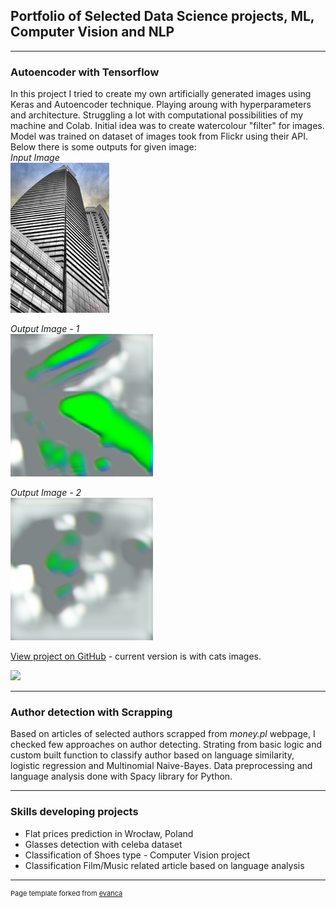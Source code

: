 ## Portfolio of Selected Data Science projects, ML, Computer Vision and NLP

---

### Autoencoder with Tensorflow 

In this project I tried to create my own artificially generated images using Keras and Autoencoder technique.
Playing aroung with hyperparameters and architecture. Struggling a lot with computational possibilities of my machine and Colab.
Initial idea was to create watercolour "filter" for images. Model was trained on dataset of images took from Flickr using their API.  
Below there is some outputs for given image:  
*Input Image*  
![](/images/input.jpg "Input")   

*Output Image - 1*  
![](/images/Model1_output.jpg "Output - 1")  

*Output Image - 2*  
![](/images/Model2_output.png "Output - 2")   

[View project on GitHub](https://github.com/Serj11240/autoencoder) - current version is with cats images.  

[![](https://img.shields.io/badge/Python-white?logo=Python)](#)

---

### Author detection with Scrapping

Based on articles of selected authors scrapped from *money.pl* webpage, I checked few approaches on author detecting. Strating from basic logic and custom built function to classify author based on language similarity, logistic regression and Multinomial Naive-Bayes. Data preprocessing and language analysis done with Spacy library for Python.

---

### Skills developing projects

- Flat prices prediction in Wrocław, Poland
- Glasses detection with celeba dataset
- Classification of Shoes type - Computer Vision project
- Classification Film/Music related article based on language analysis







---
<p style="font-size:11px">Page template forked from <a href="https://github.com/evanca/quick-portfolio">evanca</a></p>

